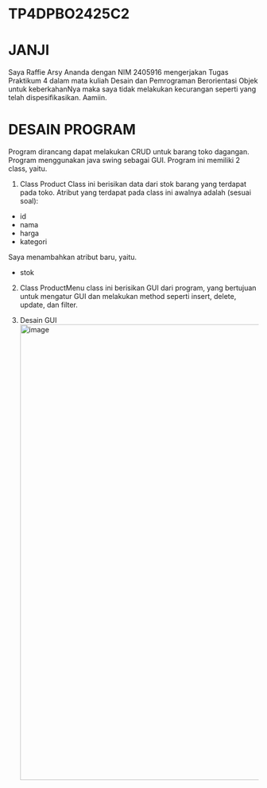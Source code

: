 # TP4DPBO2425C2

# JANJI
Saya Raffie Arsy Ananda dengan NIM 2405916 mengerjakan Tugas Praktikum 4 dalam mata kuliah Desain dan Pemrograman Berorientasi Objek untuk keberkahanNya maka saya tidak melakukan kecurangan seperti yang telah dispesifikasikan. Aamiin.

# DESAIN PROGRAM
Program dirancang dapat melakukan CRUD untuk barang toko dagangan. Program menggunakan java swing sebagai GUI. Program ini memiliki 2 class, yaitu.
1. Class Product
Class ini berisikan data dari stok barang yang terdapat pada toko. Atribut yang terdapat pada class ini awalnya adalah (sesuai soal):
- id
- nama
- harga
- kategori
  
Saya menambahkan atribut baru, yaitu.
- stok

2. Class ProductMenu
class ini berisikan GUI dari program, yang bertujuan untuk mengatur GUI dan melakukan method seperti insert, delete, update, dan filter.

3. Desain GUI
   <img width="1463" height="917" alt="image" src="https://github.com/user-attachments/assets/80f3dca5-625e-4ef9-a7eb-02bc622e5690" />
